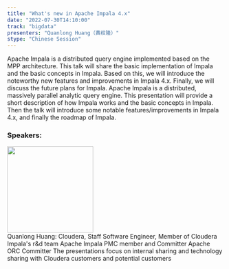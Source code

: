 ```yaml
---
title: "What's new in Apache Impala 4.x"
date: "2022-07-30T14:10:00"
track: "bigdata"
presenters: "Quanlong Huang（黄权隆）"
stype: "Chinese Session"
---
```

Apache Impala is a distributed query engine implemented based on the MPP architecture. This talk will share the basic implementation of Impala and the basic concepts in Impala. Based on this, we will introduce the noteworthy new features and improvements in Impala 4.x. Finally, we will discuss the future plans for Impala.
Apache Impala is a distributed, massively parallel analytic query engine. This presentation will provide a short description of how Impala works and the  basic concepts in Impala. Then the talk will introduce some notable features/improvements in Impala 4.x, and finally the roadmap of Impala.
 ### Speakers: 
 <img src="images/speaker/1075.png" width="200" /><br>Quanlong Huang: Cloudera, Staff Software Engineer, Member of Cloudera Impala's r&d team
Apache Impala PMC member and Committer
Apache ORC Committer
The presentations focus on internal sharing and technology sharing with Cloudera customers and potential customers

 